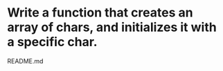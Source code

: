 # Write a function that creates an array of chars, and initializes it with a specific char.
README.md
